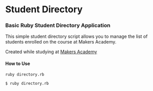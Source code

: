 Student Directory
=================

### Basic Ruby Student Directory Application

This simple student directory script allows you to manage the list of students enrolled on the course at Makers Academy.

Created while studying at [Makers Academy](http://www.makersacademy.com) 


#### How to Use


```shell
ruby directory.rb
```

~~~
$ ruby directory.rb
~~~